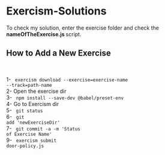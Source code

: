 # Exercism-Solutions <br />

To check my solution, enter the exercise folder and check the <b> nameOfTheExercise.js </b> script. <br />


<h2> How to Add a New Exercise </h2> <br />

1-  <code> exercism download --exercise=exercise-name --track=path-name </code> <br />
2-  Open the exercise dir  <br />
3-  <code> npm install --save-dev @babel/preset-env </code>  <br />
4-  Go to Exercism dir  <br />
5-  <code> git status </code> <br />
6-  <code> git add 'newExerciseDir' </code>  <br />
7-  <code> git commit -a -m 'Status of Exercise Name' </code>  <br />
9-  <code> exercism submit door-policy.js </code>  <br />
